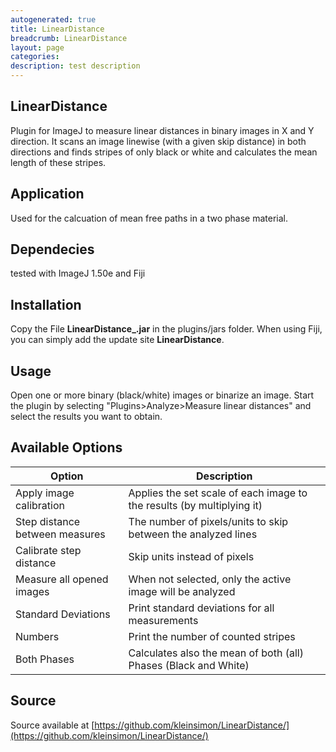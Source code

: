 ```yaml
---
autogenerated: true
title: LinearDistance
breadcrumb: LinearDistance
layout: page
categories: 
description: test description
---
```


LinearDistance
--------------

Plugin for ImageJ to measure linear distances in binary images in X and Y direction. It scans an image linewise (with a given skip distance) in both directions and finds stripes of only black or white and calculates the mean length of these stripes.

Application
-----------

Used for the calcuation of mean free paths in a two phase material.

Dependecies
-----------

tested with ImageJ 1.50e and Fiji

Installation
------------

Copy the File **LinearDistance\_.jar** in the plugins/jars folder. When using Fiji, you can simply add the update site **LinearDistance**.

Usage
-----

Open one or more binary (black/white) images or binarize an image. Start the plugin by selecting "Plugins&gt;Analyze&gt;Measure linear distances" and select the results you want to obtain.

Available Options
-----------------

| Option                         | Description                                                            |
|--------------------------------|------------------------------------------------------------------------|
| Apply image calibration        | Applies the set scale of each image to the results (by multiplying it) |
| Step distance between measures | The number of pixels/units to skip between the analyzed lines          |
| Calibrate step distance        | Skip units instead of pixels                                           |
| Measure all opened images      | When not selected, only the active image will be analyzed              |
| Standard Deviations            | Print standard deviations for all measurements                         |
| Numbers                        | Print the number of counted stripes                                    |
| Both Phases                    | Calculates also the mean of both (all) Phases (Black and White)        |

Source
------

Source available at [https://github.com/kleinsimon/LinearDistance/](https://github.com/kleinsimon/LinearDistance/)

